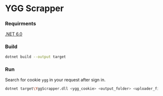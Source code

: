 # YGG Scrapper

### Requirments

[.NET 6.0](https://dotnet.microsoft.com/en-us/download/dotnet/6.0) 

### Build

```bash
dotnet build --output target
```

### Run

Search for cookie `ygg` in your request after sign in.

```bash
dotnet target\YggScrapper.dll <ygg_cookie> <output_folder> <uploader_filter>
```
